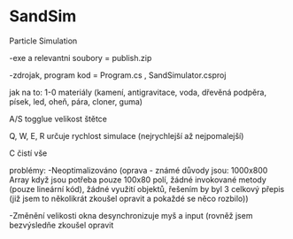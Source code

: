 # SandSim
Particle Simulation 

-exe a relevantni soubory = publish.zip

-zdrojak, program kod = Program.cs , SandSimulator.csproj

jak na to:
1-0 materiály (kamení, antigravitace, voda, dřevěná podpěra, písek, led, oheň, pára, cloner, guma)

A/S togglue velikost štětce

Q, W, E, R určuje rychlost simulace (nejrychlejší až nejpomalejší)

C čistí vše

problémy:
-Neoptimalizováno (oprava - známé důvody jsou: 1000x800 Array když jsou potřeba pouze 100x80 polí, žádné invokované metody (pouze lineární kód), žádné využití objektů, řešením by byl 3 celkový přepis (již jsem to několikrát zkoušel opravit a pokaždé se něco rozbilo))

-Změnění velikosti okna desynchronizuje myš a input (rovněž jsem bezvýsledňe zkoušel opravit

